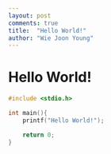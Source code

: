 ```yaml
---
layout: post
comments: true
title:  "Hello World!"
author: "Wie Joon Young"
---
```


# Hello World!

```C++
#include <stdio.h>

int main(){
    printf("Hello World!");

	return 0;
}
```